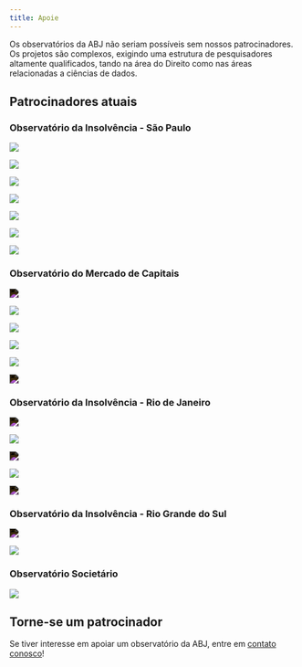 ```yaml
---
title: Apoie
---
```


Os observatórios da ABJ não seriam possíveis sem nossos patrocinadores. Os projetos são complexos, exigindo uma estrutura de pesquisadores altamente qualificados, tando na área do Direito como nas áreas relacionadas a ciências de dados.

## Patrocinadores atuais

### Observatório da Insolvência - São Paulo



<div class="splitColumns">

<div class="column50">

<a href="https://portal.febraban.org.br" target="_blank"><img class="patrocinador" src="/images/patrocinadores/febraban.png"></a>

<a href="https://home.kpmg/br/en/home.html" target="_blank"><img class="patrocinador" src="/images/patrocinadores/kpmg.png"></a>

<a href="http://lasproconsultores.com.br" target="_blank"><img class="patrocinador" src="/images/patrocinadores/laspro.png"></a>

<a href="http://lucon.adv.br" target="_blank"><img class="patrocinador" src="/images/patrocinadores/lucon.png"></a>

</div>

<div class="column50">

<a href="https://www.megaleiloes.com.br" target="_blank"><img class="patrocinador" src="/images/patrocinadores/megaleiloes.png"></a>

<a href="https://siegen.com.br" target="_blank"><img class="patrocinador" src="/images/patrocinadores/siegen.png"></a>

<a href="https://trnv.com.br" target="_blank"><img  class="patrocinador" src="/images/patrocinadores/trnv.png"></a>

</div>

</div>


### Observatório do Mercado de Capitais


<div class="splitColumns">

<div class="column50">

<a href="https://www.abrasca.org.br" target="_blank"><img class="patrocinador" src="/images/patrocinadores/abrasca.png" style="-webkit-filter: invert(1);filter: invert(1);"></a>

<a href="https://www.cesconbarrieu.com.br" target="_blank"><img class="patrocinador" src="/images/patrocinadores/cescon.png"></a>

<a href="https://www.gnor.com.br" target="_blank"><img class="patrocinador" src="/images/patrocinadores/gnor.png"></a>

</div>

<div class="column50">


<a href="https://www.mattosfilho.com.br" target="_blank"><img class="patrocinador" src="/images/patrocinadores/mattosfilho.png"></a>

<a href="http://www.pinheironeto.com.br" target="_blank"><img class="patrocinador" src="/images/patrocinadores/pna.png"></a>

<a href="https://yazbek.adv.br/pt/" target="_blank"><img class="patrocinador" src="https://abjur.github.io/obsMC/articles/images/yazbek.svg" style="-webkit-filter: invert(1);filter: invert(1);"></a>

</div>

</div>

### Observatório da Insolvência - Rio de Janeiro


<div class="splitColumns">

<div class="column50">

<a href="http://bumachar.adv.br/en/home-2/" target="_blank"><img class="patrocinador" src="/images/patrocinadores/bumachar.png"  style="-webkit-filter: invert(1);filter: invert(1);"></a>

<a href="http://www.fcdg.com.br" target="_blank"><img class="patrocinador" src="/images/patrocinadores/ferro.png"></a>

<a href="http://gc.com.br/en/home-ingles/" target="_blank"><img class="patrocinador" src="/images/patrocinadores/galdino.png"  style="-webkit-filter: invert(1);filter: invert(1);"></a>

</div>

<div class="column50">

<a href="http://www.bpbc.com.br/en/" target="_blank"><img class="patrocinador" src="/images/patrocinadores/penalva.svg"></a>


<a href="http://sbadv.com.br" target="_blank"><img class="patrocinador" src="/images/patrocinadores/bermudes.png" style="-webkit-filter: invert(1);filter: invert(1);"></a>


</div>

</div>

### Observatório da Insolvência - Rio Grande do Sul

<div class="splitColumns">

<div class="column50">

<a href="" target="_blank"><img class="patrocinador" src="/images/patrocinadores/terranova.png"  style="-webkit-filter: invert(1);filter: invert(1);"></a>

</div>

<div class="column50">

<a href="" target="_blank"><img class="patrocinador" src="/images/patrocinadores/terranova.png"></a>

</div>

</div>

### Observatório Societário

<a href="https://www.pucsp.br/home" target="_blank"><img class="patrocinador" src="/images/patrocinadores/pucsp.png"></a>

## Torne-se um patrocinador

Se tiver interesse em apoiar um observatório da ABJ, entre em [contato conosco](https://r.abj.org.br/contato)!
